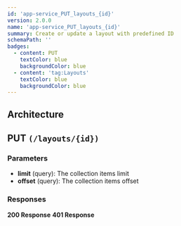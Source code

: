 ```yaml
---
id: 'app-service_PUT_layouts_{id}'
version: 2.0.0
name: 'app-service_PUT_layouts_{id}'
summary: Create or update a layout with predefined ID
schemaPath: ''
badges:
  - content: PUT
    textColor: blue
    backgroundColor: blue
  - content: 'tag:Layouts'
    textColor: blue
    backgroundColor: blue
---
```

## Architecture
<NodeGraph />



## PUT `(/layouts/{id})`

### Parameters
- **limit** (query): The collection items limit
- **offset** (query): The collection items offset




### Responses
**200 Response**
<SchemaViewer file="response-200.json" maxHeight="500" id="response-200" />
      **401 Response**
<SchemaViewer file="response-401.json" maxHeight="500" id="response-401" />
